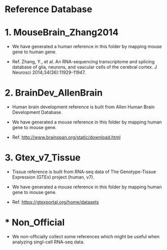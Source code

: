 # Reference Database

# 1. MouseBrain_Zhang2014
* We have generated a human reference in this folder by mapping mouse gene to human gene.

* Ref. Zhang, Y., et al. An RNA-sequencing transcriptome and splicing database of glia, neurons, and vascular cells of the cerebral cortex. J Neurosci 2014;34(36):11929-11947.


# 2. BrainDev_AllenBrain
* Human brain development reference is built from Allen Human Brain Development Database.

* We have generated a mouse reference in this folder by mapping human gene to mouse gene.

* Ref. http://www.brainspan.org/static/download.html

# 3. Gtex_v7_Tissue
* Tissue reference is built from RNA-seq data of The Genotype-Tissue Expression (GTEx) project (human, v7).

* We have generated a mouse reference in this folder by mapping human gene to mouse gene.

* Ref. https://gtexportal.org/home/datasets

# * Non_Official
* We non-officially collect some references which might be useful when analyzing singl-cell RNA-seq data.

